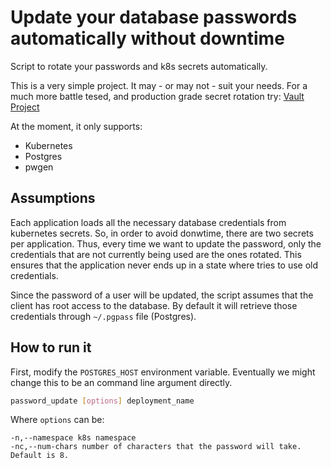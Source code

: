# Update your database passwords automatically without downtime

Script to rotate your passwords and k8s secrets automatically.

This is a very simple project. It may - or may not - suit your needs. For a much more
battle tesed, and production grade secret rotation try: [Vault Project](https://www.vaultproject.io/)

At the moment, it only supports:
+ Kubernetes
+ Postgres
+ pwgen

## Assumptions

Each application loads all the necessary database credentials from kubernetes secrets.
So, in order to avoid donwtime, there are two secrets per application. Thus, every time
we want to update the password, only the credentials that are not currently being used
are the ones rotated. This ensures that the application never ends up in a state where
tries to use old credentials.

Since the password of a user will be updated, the script assumes that the client has root
access to the database. By default it will retrieve those credentials through `~/.pgpass` file
(Postgres).

## How to run it

First, modify the `POSTGRES_HOST` environment variable. Eventually we might change this to
be an command line argument directly.

```sh
password_update [options] deployment_name
```
Where `options` can be:
```
-n,--namespace k8s namespace
-nc,--num-chars number of characters that the password will take. Default is 8.
```
